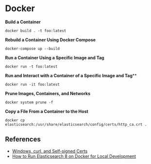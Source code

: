 # Docker

**Build a Container**
```
docker build . -t foo:latest
```

**Rebuild a Container Using Docker Compose**
```
docker-compose up --build
```

**Run a Container Using a Specific Image and Tag**
```
docker run -t foo:latest
```

**Run and Interact with a Container of a Specific Image and Tag****
```
docker run -it foo:latest
```

**Prune Images, Containers, and Networks**
```
docker system prune -f
```

**Copy a File From a Container to the Host**
```
docker cp elasticsearch:/usr/share/elasticsearch/config/certs/http_ca.crt .
```

## References
* [Windows, curl, and Self-signed Certs](https://www.phillipsj.net/posts/windows-curl-and-self-signed-certs/)
* [How to Run Elasticsearch 8 on Docker for Local Development](https://levelup.gitconnected.com/how-to-run-elasticsearch-8-on-docker-for-local-development-401fd3fff829)
